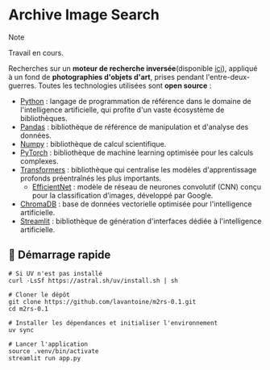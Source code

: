 # Archive Image Search

> [!NOTE]
> Travail en cours.

Recherches sur un **moteur de recherche inversée**(disponible [ici](https://m2rs-01.streamlit.app/)), appliqué à un fond de **photographies d'objets d'art**, prises pendant l'entre-deux-guerres. Toutes les technologies utilisées sont **open source** :

- [Python](https://www.python.org/) : langage de programmation de référence dans le domaine de l'intelligence artificielle, qui profite d'un vaste écosystème de bibliothèques.
- [Pandas](https://pandas.pydata.org/) : bibliothèque de référence de manipulation et d'analyse des données.
- [Numpy](https://numpy.org/) : bibliothèque de calcul scientifique.
- [PyTorch](https://pytorch.org/) : bibliothèque de machine learning optimisée pour les calculs complexes.
- [Transformers](https://huggingface.co/docs/transformers/index) : bibliothèque qui centralise les modèles d'apprentissage profonds préentraînés les plus importants.
  - [EfficientNet](https://huggingface.co/docs/transformers/model_doc/efficientnet) : modèle de réseau de neurones convolutif (CNN) conçu pour la classification d’images, développé par Google.
- [ChromaDB](https://www.trychroma.com/) : base de données vectorielle optimisée pour l'intelligence artificielle.
- [Streamlit](https://streamlit.io/) : bibliothèque de génération d'interfaces dédiée à l'intelligence artificielle.

## 🚀 Démarrage rapide
```shell
# Si UV n'est pas installé
curl -LsSf https://astral.sh/uv/install.sh | sh

# Cloner le dépôt
git clone https://github.com/lavantoine/m2rs-0.1.git
cd m2rs-0.1

# Installer les dépendances et initialiser l'environnement
uv sync

# Lancer l'application
source .venv/bin/activate
streamlit run app.py
```





